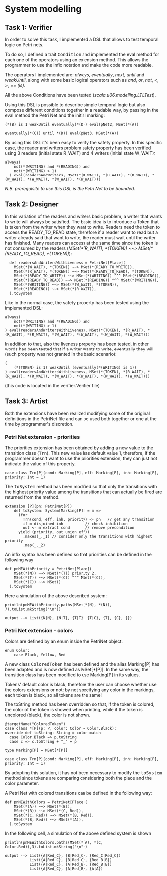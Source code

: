 # System modelling

## Task 1: Verifier

In order to solve this task, I implemented a DSL that allows to test temporal logic on Petri nets.

To do so, I defined a trait <tt>Condition</tt> and implemented the eval method for each one of the operators
using an extension method. This allows the programmer to use the infix notation and make the code more readable.

The operators I implemented are: *always*, *eventually*, *next*, *until* and *weakUntil*, along with some basic
logical operators such as *and*, *or*, *not*, *<*, *>*, *== (is)*.

All the above Conditions have been tested (*scala.u06.modelling.LTLTest*).

Using this DSL is possible to describe simple temporal logic but also compose different conditions together in
a readable way, by passing in the eval method the Petri Net and the initial marking:

```
(*(B) is 1 weakUntil eventually(*(D)) eval(pNet2, MSet(*(A))

eventually(*(C)) until *(D)) eval(pNet3, MSet(*(A))
```

By using this DSL it's been easy to verify the safety property. In this specific case, the reader and writers
problem safety property has been verified using 3 readers (initial state R_WAIT) and 4 writers (initial state
W_WAIT):

```
always(
    not(*(WRITING) and *(READING)) and
    not(*(WRITING) > 1)
  ) eval(readersAndWriters, MSet(*(R_WAIT), *(R_WAIT), *(R_WAIT), *(W_WAIT), *(W_WAIT), *(W_WAIT), *(W_WAIT)))
```

_N.B._ *prerequisite to use this DSL is the Petri Net to be bounded.*

## Task 2: Designer

In this variation of the readers and writers basic problem, a writer that wants to write will always be satisfied.
The basic idea is to introduce a Token that is taken from the writer when they want to write. Readers need the token to
access the READY_TO_READ state, therefore if a reader want to read but a writer already said that want to write, the reader
must wait until the writer has finished. Many readers can access at the same time since the token is not consumed by the readers
(*MSet(\*(R_WAIT), \*(TOKEN)) ~~> MSet(\*(READY_TO_READ), \*(TOKEN))*):

```
  def readersAndWritersWithLiveness = PetriNet[Place](
    MSet(*(W_WAIT), *(TOKEN)) ~~> MSet(*(READY_TO_WRITE)),
    MSet(*(R_WAIT), *(TOKEN)) ~~> MSet(*(READY_TO_READ), *(TOKEN)),
    MSet(*(READY_TO_WRITE)) ~~> MSet(*(WRITING)) ^^^ MSet(*(READING)),
    MSet(*(READY_TO_READ)) ~~> MSet(*(READING)) ^^^ MSet(*(WRITING)),
    MSet(*(WRITING)) ~~> MSet(*(W_WAIT), *(TOKEN)),
    MSet(*(READING)) ~~> MSet(*(R_WAIT)),
  ).toSystem
```

Like in the normal case, the safety property has been tested using the implemented DSL:

```
always(
    not(*(WRITING) and *(READING)) and
    not(*(WRITING) > 1)
) eval(readersAndWritersWithLiveness, MSet(*(TOKEN), *(R_WAIT), *(R_WAIT), *(R_WAIT), *(W_WAIT), *(W_WAIT), *(W_WAIT), *(W_WAIT)))
```

In addition to that, also the liveness property has been tested, in other words has been tested that if a writer wants
to write, eventually they will (such property was not granted in the basic scenario):

```
(
    (*(TOKEN) is 1) weakUntil (eventually(*(WRITING) is 1))
) eval(readersAndWritersWithLiveness, MSet(*(TOKEN), *(R_WAIT), *(R_WAIT), *(R_WAIT), *(W_WAIT), *(W_WAIT), *(W_WAIT), *(W_WAIT)))
```

(this code is located in the verifier.Verifier file)

## Task 3: Artist

Both the extensions have been realized modifying some of the original definitions in the PetriNet
file and can be used both together or one at the time by programmer's discretion. 

### Petri Net extension - priorities

The priorities extension has been obtained by adding a new value to the transition class (<tt>Trn</tt>).
This new value has default value 1, therefore, if the programmer doesn't want to use the priorities extension,
they can just not indicate the value of this property. 

```
case class Trn[P](cond: Marking[P], eff: Marking[P], inh: Marking[P], priority: Int = 1)
```

The <tt>toSystem</tt> method has been modified so that only the transitions with the highest priority value among
the transitions that can actually be fired are returned from the method.

```
extension [P](pn: PetriNet[P])
    def toSystem: System[Marking[P]] = m =>
      (for
        Trn(cond, eff, inh, priority) <- pn   // get any transition
        if m disjoined inh          // check inhibition
        out <- m extract cond       // remove precondition
      yield (priority, out union eff))
        .maxes(_._1) // consider only the transitions with highest priority
        .map(_._2)          
```

An infix syntax has been defined so that priorities can be defined in the following way

```
def pnMEWithPriority = PetriNet[Place](
    MSet(*(N)) ~~> MSet(*(T)) priority 2,
    MSet(*(T)) ~~> MSet(*(C)) ^^^ MSet(*(C)),
    MSet(*(C)) ~~> MSet()
  ).toSystem
```

Here a simulation of the above described system:

```
println(pnMEWithPriority.paths(MSet(*(N), *(N)), 7).toList.mkString("\n"))

output --> List({N|N}, {N|T}, {T|T}, {T|C}, {T}, {C}, {})
```

### Petri Net extension - colors

Colors are defined by an enum inside the PetriNet object.

```
enum Color:
    case Black, Yellow, Red
```

A new class <tt>ColoredToken</tt> has been defined and the alias Marking[P] has been adapted and is now defined as
MSet[*[P]]. In the same way, the transition class has been modified to use Marking[P] in its values.

Tokens' default color is black, therefore the user can choose whether use the colors extensions or not: by not
specifying any color in the markings, each token is black, so all tokens are the same!

The toString method has been overridden so that, if the token is colored, the color of the token is showed when 
printing, while if the token is uncolored (black), the color is not shown.

```
@targetName("ColoredToken")
case class *[P](p: P, color: Color = Color.Black):
override def toString: String = color match
  case Color.Black => p.toString
  case c => c.toString + "_" + p

type Marking[P] = MSet[*[P]]

case class Trn[P](cond: Marking[P], eff: Marking[P], inh: Marking[P], priority: Int = 1)
```

By adopting this solution, it has not been necessary to modify the <tt>toSystem</tt> method since tokens are 
comparing considering both the place and the color parameter.

A Petri Net with colored transitions can be defined in the following way:

```
def pnMEWithColors = PetriNet[Place](
    MSet(*(A)) ~~> MSet(*(B)),
    MSet(*(B)) ~~> MSet(*(C, Red)),
    MSet(*(C, Red)) ~~> MSet(*(B, Red)),
    MSet(*(B, Red)) ~~> MSet(*(A)),
  ).toSystem
```

In the following cell, a simulation of the above defined system is shown

```
println(pnMEWithColors.paths(MSet(*(A), *(C, Color.Red)),3).toList.mkString("\n"))

output --> List({A|Red_C}, {B|Red_C}, {Red_C|Red_C})
           List({A|Red_C}, {B|Red_C}, {Red_B|B})
           List({A|Red_C}, {A|Red_B}, {Red_B|B})
           List({A|Red_C}, {A|Red_B}, {A|A})
```
